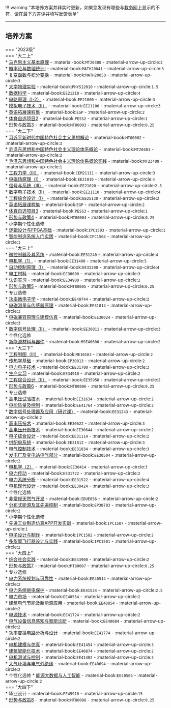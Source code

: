 !!! warning "本培养方案并非实时更新，如果您发现有哪些与[教务网](https://my.cqu.edu.cn)上显示的不符，请在最下方差评并填写反馈表单"

---

## 培养方案  

=== "2023级"  
    === "大二上"  
        * [马克思主义基本原理](../../../课程/马克思主义基本原理.md) - :material-book:`MT20300` - :material-arrow-up-circle:`3`  
        * [概率论与数理统计Ⅰ](../../../课程/概率论与数理统计.md) - :material-book:`MATH20041` - :material-arrow-up-circle:`3`  
        * [复变函数与积分变换](../../../课程/复变函数与积分变换.md) - :material-book:`MATH20050` - :material-arrow-up-circle:`3`  
        * [大学物理实验](../../../课程/大学物理实验.md) - :material-book:`PHYS12010` - :material-arrow-up-circle:`1.5`  
        * [数据科学](../../../课程/数据科学.md) - :material-book:`EE21210` - :material-arrow-up-circle:`4`  
        * [电路原理（I-2）](../../../课程/电路原理.md) - :material-book:`EE21000` - :material-arrow-up-circle:`3`  
        * [模拟电子技术（Ⅱ）](../../../课程/模拟电子技术.md) - :material-book:`EE21100` - :material-arrow-up-circle:`3`  
        * [英语拓展课程集](../../../课程/英语.md) - :material-book:`EGP` - :material-arrow-up-circle:`2`  
        * [体育自选项目2](../../../课程/体育/index.md) - :material-book:`PESS2` - :material-arrow-up-circle:`1`  
        * [形势与政策3](../../../课程/形势与政策.md) - :material-book:`MT80003` - :material-arrow-up-circle:`0.25`  
    === "大二下"  
        * [习近平新时代中国特色社会主义思想概论](../../../课程/习近平新时代中国特色社会主义思想概论.md) - :material-book:`MT00002` - :material-arrow-up-circle:`3`  
        * [毛泽东思想和中国特色社会主义理论体系概论](../../../课程/毛泽东思想和中国特色社会主义理论体系概论.md) - :material-book:`MT20401` - :material-arrow-up-circle:`2`  
        * [毛泽东思想和中国特色社会主义理论体系概论实践](../../../课程/毛泽东思想和中国特色社会主义理论体系概论实践.md) - :material-book:`MT23400` - :material-arrow-up-circle:`1`  
        * [工程力学（Ⅲ）](../../../课程/工程力学.md) - :material-book:`CEM21111` - :material-arrow-up-circle:`3`  
        * [电磁场原理（I）](../../../课程/电磁场原理.md) - :material-book:`EE21010` - :material-arrow-up-circle:`4`  
        * [信号与系统（Ⅲ）](../../../课程/信号与系统.md) - :material-book:`EE21020` - :material-arrow-up-circle:`2.5`  
        * [数字电子技术（Ⅱ）](../../../课程/数字电子技术.md) - :material-book:`EE21110` - :material-arrow-up-circle:`4`  
        * [工程综合设计（I）](../../../课程/工程综合设计.md) - :material-book:`EE25130` - :material-arrow-up-circle:`2`  
        * [英语拓展课程集](../../../课程/英语.md) - :material-book:`EGP` - :material-arrow-up-circle:`2`  
        * [体育自选项目3](../../../课程/体育/index.md) - :material-book:`PESS3` - :material-arrow-up-circle:`1`  
        * [形势与政策4](../../../课程/形势与政策.md) - :material-book:`MT80004` - :material-arrow-up-circle:`0.25`  
        * 小学期个性化选修  
            * [逻辑设计与FPGA基础](../../../课程/逻辑设计与FPGA基础.md) - :material-book:`IPC1503` - :material-arrow-up-circle:`1`  
            * [智能制造系统入门实践](../../../课程/智能制造系统入门实践.md) - :material-book:`IPC1504` - :material-arrow-up-circle:`1`  
    === "大三上"  
        * [微控制器及其系统](../../../课程/微控制器及其系统.md) - :material-book:`EE31240` - :material-arrow-up-circle:`4`  
        * [电机学（1）](../../../课程/电机学.md) - :material-book:`EE31400` - :material-arrow-up-circle:`5`  
        * [自动控制原理（I）](../../../课程/自动控制原理.md) - :material-book:`EE31200` - :material-arrow-up-circle:`4`  
        * [电工材料](../../../课程/电工材料.md) - :material-book:`EE30600` - :material-arrow-up-circle:`3`  
        * [认识实习](../../../课程/认识实习.md) - :material-book:`EE34900` - :material-arrow-up-circle:`2`  
        * [形势与政策5](../../../课程/形势与政策.md) - :material-book:`MT80005` - :material-arrow-up-circle:`0.25`  
        * 专业选修  
            * [功率微电子学](../../../课程/功率微电子学.md) - :material-book:`EE40744` - :material-arrow-up-circle:`2`  
            * [电磁测量与传感器原理](../../../课程/电磁测量与传感器原理.md) - :material-book:`EE31014` - :material-arrow-up-circle:`3`  
            * [电磁兼容原理与建模仿真](../../../课程/电磁兼容原理与建模仿真.md) - :material-book:`EE30024` - :material-arrow-up-circle:`3`  
            * [数字信号处理（Ⅱ）](../../../课程/数字信号处理.md) - :material-book:`EE30011` - :material-arrow-up-circle:`3`  
        * 个性化选修  
            * [新能源材料与器件](../../../课程/新能源材料与器件.md) - :material-book:`MSE40600` - :material-arrow-up-circle:`2`  
    === "大三下"  
        * [工程制图（Ⅲ）](../../../课程/工程制图.md) - :material-book:`ME10103` - :material-arrow-up-circle:`2`  
        * [传热学基础](../../../课程/传热学基础.md) - :material-book:`EP30013` - :material-arrow-up-circle:`2`  
        * [电力电子技术](../../../课程/电力电子技术.md) - :material-book:`EE31700` - :material-arrow-up-circle:`3`  
        * [生产实习](../../../课程/生产实习.md) - :material-book:`EE34910` - :material-arrow-up-circle:`2`  
        * [工程综合设计（Ⅱ）](../../../课程/工程综合设计.md) - :material-book:`EE35950` - :material-arrow-up-circle:`2`  
        * [形势与政策6](../../../课程/形势与政策.md) - :material-book:`MT80006` - :material-arrow-up-circle:`0.25`  
        * 专业选修  
            * [高电压试验技术](../../../课程/高电压试验技术.md) - :material-book:`EE31634` - :material-arrow-up-circle:`2`  
            * [电能质量及控制](../../../课程/电能质量及控制.md) - :material-book:`EE41764` - :material-arrow-up-circle:`2`  
            * [数字信号处理器及应用（研讨课）](../../../课程/数字信号处理器及应用（研讨课）.md) - :material-book:`EE31243` - :material-arrow-up-circle:`2`  
            * [高电压技术](../../../课程/高电压技术.md) - :material-book:`EE30622` - :material-arrow-up-circle:`3`  
            * [高电压开断技术](../../../课程/高电压开断技术.md) - :material-book:`EE30644` - :material-arrow-up-circle:`2`  
            * [电子综合设计](../../../课程/电子综合设计.md) - :material-book:`EE31114` - :material-arrow-up-circle:`2`  
            * [供配电系统](../../../课程/供配电系统.md) - :material-book:`EE31812` - :material-arrow-up-circle:`3`  
            * [电气控制技术](../../../课程/电气控制技术.md) - :material-book:`EE31834` - :material-arrow-up-circle:`3`  
            * [发电厂及变电站电气部分](../../../课程/发电厂及变电站电气部分.md) - :material-book:`EE30504` - :material-arrow-up-circle:`2`  
            * [电机学（2）](../../../课程/电机学.md) - :material-book:`EE30414` - :material-arrow-up-circle:`3`  
            * [电力传动](../../../课程/电力传动.md) - :material-book:`EE31722` - :material-arrow-up-circle:`2`  
            * [电力系统分析](../../../课程/电力系统分析.md) - :material-book:`EE31522` - :material-arrow-up-circle:`4`  
            * [电机现代设计](../../../课程/电机现代设计.md) - :material-book:`EE30424` - :material-arrow-up-circle:`3`  
        * 个性化选修  
            * [非常规天然气开发](../../../课程/非常规天然气开发.md) - :material-book:`IDUE056` - :material-arrow-up-circle:`2`  
            * [分布式能源及其先进控制](../../../课程/分布式能源及其先进控制.md) - :material-book:`EP30703` - :material-arrow-up-circle:`2`  
        * 小学期个性化选修  
            * [先进工业制造仿真APP开发实训](../../../课程/先进工业制造仿真APP开发实训.md) - :material-book:`IPC1507` - :material-arrow-up-circle:`1`  
            * [电子设计与制作](../../../课程/电子设计与制作.md) - :material-book:`IPC1502` - :material-arrow-up-circle:`2`  
            * [多旋翼飞行器设计与实践](../../../课程/多旋翼飞行器设计与实践.md) - :material-book:`IPC1501` - :material-arrow-up-circle:`2`  
    === "大四上"  
        * [综合社会实践](../../../课程/综合社会实践.md) - :material-book:`EE43900` - :material-arrow-up-circle:`2`  
        * [形势与政策7](../../../课程/形势与政策.md) - :material-book:`MT80007` - :material-arrow-up-circle:`0.25`  
        * 专业选修  
            * [电力系统规划与可靠性](../../../课程/电力系统规划与可靠性.md) - :material-book:`EE40514` - :material-arrow-up-circle:`2`  
            * [电力系统继电保护](../../../课程/电力系统继电保护.md) - :material-book:`EE41524` - :material-arrow-up-circle:`2.5`  
            * [电力市场](../../../课程/电力市场.md) - :material-book:`EE40554` - :material-arrow-up-circle:`2`  
            * [建筑电气节能及新能源应用](../../../课程/建筑电气节能及新能源应用.md) - :material-book:`EE40854` - :material-arrow-up-circle:`2`  
            * [电源技术](../../../课程/电源技术.md) - :material-book:`EE41724` - :material-arrow-up-circle:`2`  
            * [电气设备信息感知与智能诊断](../../../课程/电气设备信息感知与智能诊断.md) - :material-book:`EE40684` - :material-arrow-up-circle:`2`  
            * [功率变换电路分析与设计](../../../课程/功率变换电路分析与设计.md) - :material-book:`EE41774` - :material-arrow-up-circle:`2`  
            * [电机建模与仿真](../../../课程/电机建模与仿真.md) - :material-book:`EE41454` - :material-arrow-up-circle:`3`  
            * [建筑智能化技术](../../../课程/建筑智能化技术.md) - :material-book:`EE40874` - :material-arrow-up-circle:`2`  
            * [电机测试与控制](../../../课程/电机测试与控制.md) - :material-book:`EE41402` - :material-arrow-up-circle:`3`  
            * [大气环境与电气外绝缘](../../../课程/大气环境与电气外绝缘.md) - :material-book:`EE40694` - :material-arrow-up-circle:`2`  
        * 个性化选修
            * [能源大数据与人工智能](../../../课程/能源大数据与人工智能.md) - :material-book:`EE40505` - :material-arrow-up-circle:`2`  
    === "大四下"  
        * 毕业设计 - :material-book:`EE45910` - :material-arrow-up-circle:`15`  
        * [形势与政策8](../../../课程/形势与政策.md) - :material-book:`MT80008` - :material-arrow-up-circle:`0.25`  
